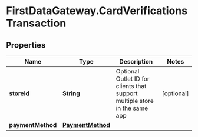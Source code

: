# FirstDataGateway.CardVerificationsTransaction

## Properties
Name | Type | Description | Notes
------------ | ------------- | ------------- | -------------
**storeId** | **String** | Optional Outlet ID for clients that support multiple store in the same app | [optional] 
**paymentMethod** | [**PaymentMethod**](PaymentMethod.md) |  | 


